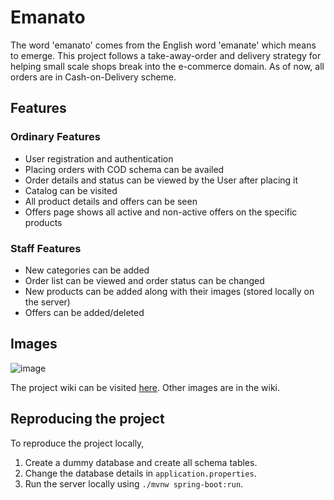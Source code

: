 # Emanato

The word 'emanato' comes from the English word 'emanate' which means to emerge. This project follows a take-away-order and delivery strategy for helping small scale shops break into the e-commerce domain. As of now, all orders are in Cash-on-Delivery scheme.

## Features

### Ordinary Features 

- User registration and authentication
- Placing orders with COD schema can be availed
- Order details and status can be viewed by the User after placing it
- Catalog can be visited
- All product details and offers can be seen
- Offers page shows all active and non-active offers on the specific products

### Staff Features

- New categories can be added
- Order list can be viewed and order status can be changed
- New products can be added along with their images (stored locally on the server)
- Offers can be added/deleted

## Images

![image](https://user-images.githubusercontent.com/54344426/143691992-d8cfbcc7-bb0b-4e4f-a311-d414f31c4d0d.png)

The project wiki can be visited [here](https://github.com/shubhanshu02/emanato/wiki). Other images are in the wiki.

## Reproducing the project

To reproduce the project locally,

1. Create a dummy database and create all schema tables.
2. Change the database details in `application.properties`.
3. Run the server locally using `./mvnw spring-boot:run`.
